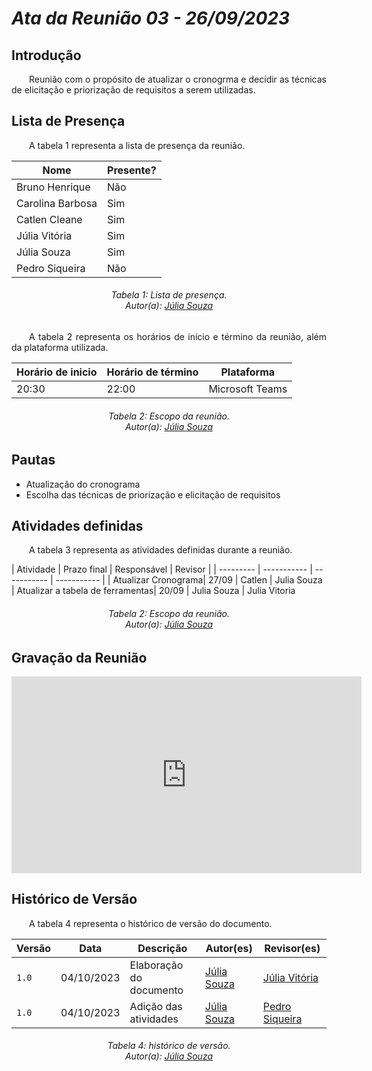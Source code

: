 # ***Ata da Reunião 03 - 26/09/2023***

## **Introdução**
<p align="justify">
&emsp;&emsp;Reunião com o propósito de atualizar o cronogrma e decidir as técnicas de elicitação e priorização de requisitos a serem utilizadas.
</p>

## **Lista de Presença**
<p align="justify">
&emsp;&emsp;A tabela 1 representa a lista de presença da reunião.
</p>

<center>

| Nome | Presente? |
|---------------|----|
|Bruno Henrique| Não |
|Carolina Barbosa| Sim |
|Catlen Cleane| Sim | 
|Júlia Vitória| Sim |
|Júlia Souza| Sim |
|Pedro Siqueira| Não|

</center>
<p align="justify">
<h6 align = "center"> Tabela 1: Lista de presença.
<br> Autor(a): <a href="https://github.com/JuliaSSouza">Júlia Souza</a></h6>
</p>

<p align="justify">
&emsp;&emsp;A tabela 2 representa os horários de início e término da reunião, além da plataforma utilizada.
</p>
<center>

| Horário de inicio | Horário de término | Plataforma |
|--------------|-----------|---------|
|20:30|22:00|Microsoft Teams|

</center>
<p align="justify">
<h6 align = "center"> Tabela 2: Escopo da reunião.
<br> Autor(a): <a href="https://github.com/JuliaSSouza">Júlia Souza</a></h6>
</p>

## **Pautas**
<ul>
<li> Atualização do cronograma</li>
<li> Escolha das técnicas de priorização e elicitação de requisitos</li>
</ul>

## **Atividades definidas**
<p align="justify">
&emsp;&emsp;A tabela 3 representa as atividades definidas durante a reunião.
</p>
| Atividade | Prazo final | Responsável | Revisor |
| --------- | ----------- | ----------- | ----------- |
| Atualizar Cronograma| 27/09 | Catlen | Julia Souza
| Atualizar a tabela de ferramentas| 20/09 | Julia Souza | Julia Vitoria

<p align="justify">
<h6 align = "center"> Tabela 2: Escopo da reunião.
<br> Autor(a): <a href="https://github.com/JuliaSSouza">Júlia Souza</a></h6>
</p>


## **Gravação da Reunião**

<iframe width="560" height="315" src="https://www.youtube.com/embed/jrM8lYmPKbA?si=vZZevRaftkCuldyq" title="YouTube video player" frameborder="0" allow="accelerometer; autoplay; clipboard-write; encrypted-media; gyroscope; picture-in-picture; web-share" allowfullscreen></iframe>

## **Histórico de Versão**
<p align="justify">
&emsp;&emsp;A tabela 4 representa o histórico de versão do documento.
</p>

| Versão | Data | Descrição | Autor(es) | Revisor(es) |
| ------ | ---- | --------- | --------- | ----------  |
| `1.0`  | 04/10/2023 | Elaboração do documento | [Júlia Souza](https://github.com/JuliaSSouza) | [Júlia Vitória](https://github.com/Juhvitoria4) |
| `1.0`  | 04/10/2023 | Adição das atividades | [Júlia Souza](https://github.com/JuliaSSouza) | [Pedro Siqueira](https://github.com/PedroSiq) |
<p align="justify">
<h6 align = "center"> Tabela 4: histórico de versão.
<br> Autor(a): <a href="https://github.com/JuliaSSouza">Júlia Souza</a></h6>
</p>